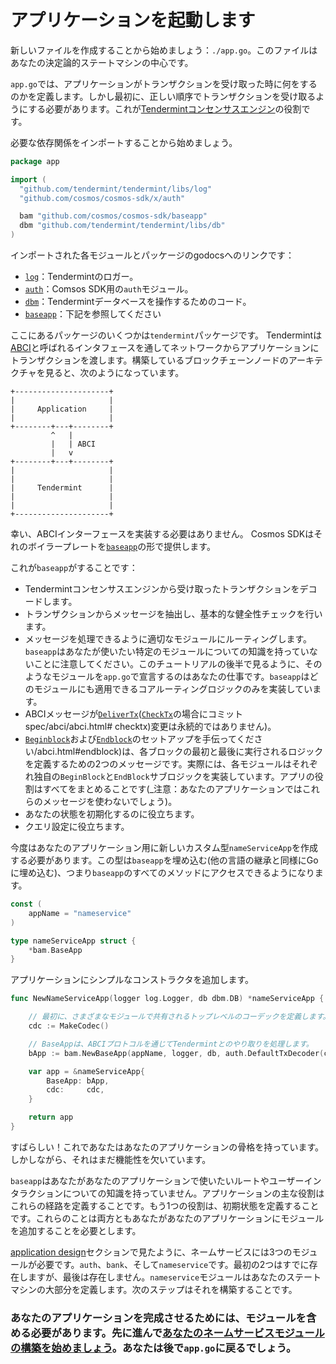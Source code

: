 # アプリケーションを起動します

新しいファイルを作成することから始めましょう：`./app.go`。このファイルはあなたの決定論的ステートマシンの中心です。

`app.go`では、アプリケーションがトランザクションを受け取った時に何をするのかを定義します。しかし最初に、正しい順序でトランザクションを受け取るようにする必要があります。これが[Tendermintコンセンサスエンジン](https://github.com/tendermint/tendermint)の役割です。

必要な依存関係をインポートすることから始めましょう。
```go
package app

import (
  "github.com/tendermint/tendermint/libs/log"
  "github.com/cosmos/cosmos-sdk/x/auth"

  bam "github.com/cosmos/cosmos-sdk/baseapp"
  dbm "github.com/tendermint/tendermint/libs/db"
)
```

インポートされた各モジュールとパッケージのgodocsへのリンクです：

 -  [`log`](https://godoc.org/github.com/tendermint/tendermint/libs/log)：Tendermintのロガー。
 -  [`auth`](https://godoc.org/github.com/cosmos/cosmos-sdk/x/auth)：Comsos SDK用の`auth`モジュール。
 -  [`dbm`](https://godoc.org/github.com/tendermint/tendermint/libs/db)：Tendermintデータベースを操作するためのコード。
 -  [`baseapp`](https://godoc.org/github.com/cosmos/cosmos-sdk/baseapp)：下記を参照してください

ここにあるパッケージのいくつかは`tendermint`パッケージです。 Tendermintは[ABCI](https://github.com/tendermint/tendermint/tree/master/abci)と呼ばれるインタフェースを通してネットワークからアプリケーションにトランザクションを渡します。構築しているブロックチェーンノードのアーキテクチャを見ると、次のようになっています。

```
+---------------------+
|                     |
|     Application     |
|                     |
+--------+---+--------+
         ^   |
         |   | ABCI
         |   v
+--------+---+--------+
|                     |
|                     |
|     Tendermint      |
|                     |
|                     |
+---------------------+
```

幸い、ABCIインターフェースを実装する必要はありません。 Cosmos SDKはそれのボイラープレートを[`baseapp`](https://godoc.org/github.com/cosmos/cosmos-sdk/baseapp)の形で提供します。

これが`baseapp`がすることです：

 - Tendermintコンセンサスエンジンから受け取ったトランザクションをデコードします。
 - トランザクションからメッセージを抽出し、基本的な健全性チェックを行います。
 - メッセージを処理できるように適切なモジュールにルーティングします。`baseapp`はあなたが使いたい特定のモジュールについての知識を持っていないことに注意してください。このチュートリアルの後半で見るように、そのようなモジュールを`app.go`で宣言するのはあなたの仕事です。`baseapp`はどのモジュールにも適用できるコアルーティングロジックのみを実装しています。
 -  ABCIメッセージが[`DeliverTx`](https://tendermint.com/docs/spec/abci/abci.html#delivertx)([`CheckTx`](https://tendermint.com/docs/)の場合にコミットspec/abci/abci.html# checktx)変更は永続的ではありません)。
 -  [`Beginblock`](https://tendermint.com/docs/spec/abci/abci.html#beginblock)および[`Endblock`](https://tendermint.com/docs/spec/abci)のセットアップを手伝ってください/abci.html#endblock)は、各ブロックの最初と最後に実行されるロジックを定義するための2つのメッセージです。実際には、各モジュールはそれぞれ独自の`BeginBlock`と`EndBlock`サブロジックを実装しています。アプリの役割はすべてをまとめることです(_注意：あなたのアプリケーションではこれらのメッセージを使わないでしょう)。
 - あなたの状態を初期化するのに役立ちます。
 - クエリ設定に役立ちます。

今度はあなたのアプリケーション用に新しいカスタム型`nameServiceApp`を作成する必要があります。この型は`baseapp`を埋め込む(他の言語の継承と同様にGoに埋め込む)、つまり`baseapp`のすべてのメソッドにアクセスできるようになります。

```go
const (
    appName = "nameservice"
)

type nameServiceApp struct {
    *bam.BaseApp
}
```

アプリケーションにシンプルなコンストラクタを追加します。

```go
func NewNameServiceApp(logger log.Logger, db dbm.DB) *nameServiceApp {

    // 最初に、さまざまなモジュールで共有されるトップレベルのコーデックを定義します。注：コーデックについては後で説明します
    cdc := MakeCodec()

    // BaseAppは、ABCIプロトコルを通じてTendermintとのやり取りを処理します。
    bApp := bam.NewBaseApp(appName, logger, db, auth.DefaultTxDecoder(cdc))

    var app = &nameServiceApp{
        BaseApp: bApp,
        cdc:     cdc,
    }

    return app
}
```

すばらしい！これであなたはあなたのアプリケーションの骨格を持っています。しかしながら、それはまだ機能性を欠いています。

`baseapp`はあなたがあなたのアプリケーションで使いたいルートやユーザーインタラクションについての知識を持っていません。アプリケーションの主な役割はこれらの経路を定義することです。もう1つの役割は、初期状態を定義することです。これらのことは両方ともあなたがあなたのアプリケーションにモジュールを追加することを必要とします。

[application design](./app-design.md)セクションで見たように、ネームサービスには3つのモジュールが必要です。`auth`、`bank`、そして`nameservice`です。最初の2つはすでに存在しますが、最後は存在しません。`nameservice`モジュールはあなたのステートマシンの大部分を定義します。次のステップはそれを構築することです。

### あなたのアプリケーションを完成させるためには、モジュールを含める必要があります。先に進んで[あなたのネームサービスモジュールの構築を始めましょう](types.md)。あなたは後で`app.go`に戻るでしょう。